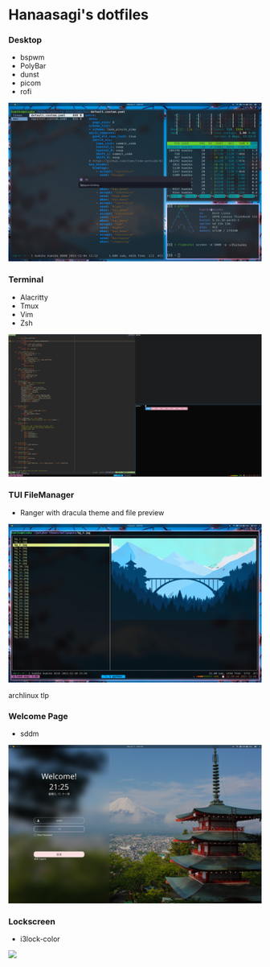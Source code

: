 # Hanaasagi's dotfiles


### Desktop

- bspwm
- PolyBar
- dunst
- picom
- rofi

![](.screenshots/wm.png)

### Terminal

- Alacritty
- Tmux
- Vim
- Zsh

![](.screenshots/terminal.png)


### TUI FileManager

- Ranger with dracula theme and file preview

![](.screenshots/ranger.png)

archlinux  tlp
### Welcome Page

- sddm

![](.screenshots/welcome.png)


### Lockscreen

- i3lock-color

![](.screenshots/lockscreen.png)
